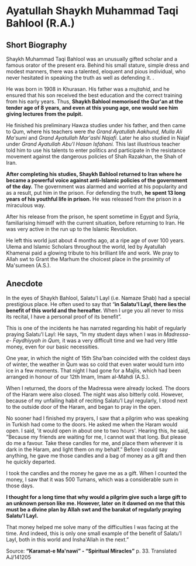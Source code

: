 Ayatullah Shaykh Muhammad Taqi Bahlool (R.A.)
=============================================

Short Biography
---------------

Shaykh Muhammad Taqi Bahlool was an unusually gifted scholar and a
famous orator of the present era. Behind his small stature, simple dress
and modest manners, there was a talented, eloquent and pious individual,
who never hesitated in speaking the truth as well as defending it. .

He was born in 1908 in Khurasan. His father was a *mujtahid*, and he
ensured that his son received the best education and the correct
training from his early years. Thus, **Shaykh Bahlool memorised the
Qur'an at the tender age of 8 years, and even at this young age, one
would see him giving lectures from the pulpit.**

He finished his preliminary Hawza studies under his father, and then
came to Qum, where his teachers were *the Grand Ayatullah Aakhund, Mulla
Ali Ma'sumi* and *Grand Ayatullah Mar'ashi Najafi*. Later he also
studied in Najaf under *Grand Ayatullah Abu'l Hasan Isfahani.* This last
illustrious teacher told him to use his talents to enter politics and
participate in the resistance movement against the dangerous policies of
Shah Razakhan, the Shah of Iran.

**After completing his studies, Shaykh Bahlool returned to Iran where he
became a powerful voice against anti-Islamic policies of the government
of the day.** The government was alarmed and worried at his popularity
and as a result, put him in the prison. For defending the truth, **he
spent 13 long years of his youthful life in prison.** He was released
from the prison in a miraculous way.

After his release from the prison, he spent sometime in Egypt and Syria,
familiarising himself with the current situation, before returning to
Iran. He was very active in the run up to the Islamic Revolution.

He left this world just about 4 months ago, at a ripe age of over 100
years. Ulema and Islamic Scholars throughout the world, led by Ayatullah
Khamenai paid a glowing tribute to his brilliant life and work. We pray
to Allah swt to Grant the Marhum the choicest place in the proximity of
Ma'sumeen (A.S.).

Anecdote
--------

In the eyes of Shaykh Bahlool, Salatu'l Layl (i.e. Namaze Shab) had a
special prestigious place. He often used to say that “**in Salatu'l
Layl, there lies the benefit of this world and the hereafter.** When I
urge you all never to miss its recital, I have a personal proof of its
benefit”.

This is one of the incidents he has narrated regarding his habit of
regularly praying Salatu'l Layl: He says, “In my student days when I was
in *Madressa-e- Faydhiyyah in Qum,* it was a very difficult time and we
had very little money, even for our basic necessities.

One year, in which the night of 15th Sha'ban coincided with the coldest
days of winter, the weather in Qum was so cold that even water would
turn into ice in a few moments. That night I had gone for a Majlis,
which had been arranged in honour of our 12th Imam, Imam al-Mahdi
(A.S.).

When I returned, the doors of the Madressa were already locked. The
doors of the Haram were also closed. The night was also bitterly cold.
However, because of my unfailing habit of reciting Salatu'l Layl
regularly, I stood next to the outside door of the Haram, and began to
pray in the open.

No sooner had I finished my prayers, I saw that a pilgrim who was
speaking in Turkish had come to the doors. He asked me when the Haram
would open. I said, 'it would open in about one to two hours'. Hearing
this, he said, “Because my friends are waiting for me, I cannot wait
that long. But please do me a favour. Take these candles for me, and
place them wherever it is dark in the Haram, and light them on my
behalf.” Before I could say anything, he gave me those candles and a bag
of money as a gift and then he quickly departed.

I took the candles and the money he gave me as a gift. When I counted
the money, I saw that it was 500 Tumans, which was a considerable sum in
those days.

**I thought for a long time that why would a pilgrim give such a large
gift to an unknown person like me. However, later** **on** **it dawned
on me that this must be a divine plan by Allah swt and the barakat of
regularly praying Salatu'l Layl.**

That money helped me solve many of the difficulties I was facing at the
time. And indeed, this is only one small example of the benefit of
Salatu'l Layl, both in this world and Insha'Allah in the next.”

Source: **“Karamat-e Ma'nawi” - “Spiritual Miracles”** p. 33. Translated
AJ/141205


